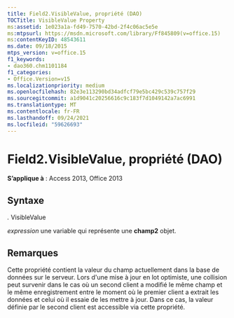 ```yaml
---
title: Field2.VisibleValue, propriété (DAO)
TOCTitle: VisibleValue Property
ms:assetid: 1e023a1a-fd49-7570-42bd-2f4c06ac5e5e
ms:mtpsurl: https://msdn.microsoft.com/library/Ff845809(v=office.15)
ms:contentKeyID: 48543611
ms.date: 09/18/2015
mtps_version: v=office.15
f1_keywords:
- dao360.chm1101184
f1_categories:
- Office.Version=v15
ms.localizationpriority: medium
ms.openlocfilehash: 82e3e113290bd34adfcf79e5bc429c539c757f29
ms.sourcegitcommit: a1d9041c20256616c9c183f7d1049142a7ac6991
ms.translationtype: MT
ms.contentlocale: fr-FR
ms.lasthandoff: 09/24/2021
ms.locfileid: "59626693"
---
```

# <a name="field2visiblevalue-property-dao"></a>Field2.VisibleValue, propriété (DAO)


**S’applique à** : Access 2013, Office 2013

## <a name="syntax"></a>Syntaxe

*.* VisibleValue

*expression* une variable qui représente une **champ2** objet.

## <a name="remarks"></a>Remarques

Cette propriété contient la valeur du champ actuellement dans la base de données sur le serveur. Lors d'une mise à jour en lot optimiste, une collision peut survenir dans le cas où un second client a modifié le même champ et le même enregistrement entre le moment où le premier client a extrait les données et celui où il essaie de les mettre à jour. Dans ce cas, la valeur définie par le second client est accessible via cette propriété.

